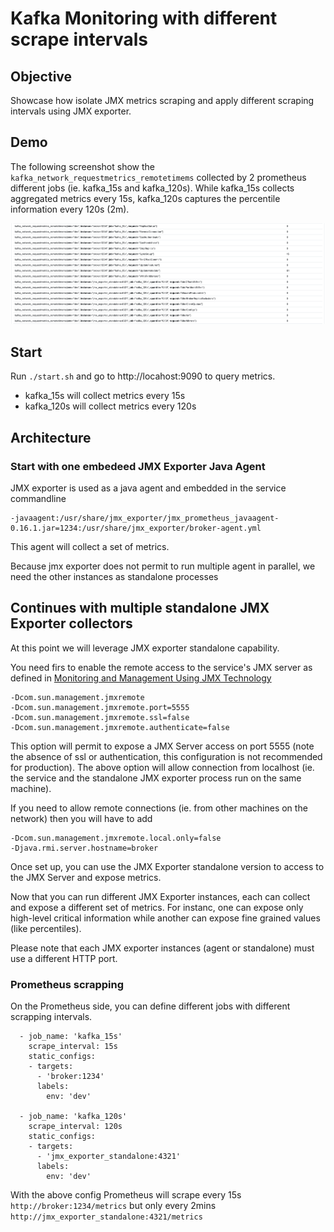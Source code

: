 # Kafka Monitoring with different scrape intervals

## Objective

Showcase how isolate JMX metrics scraping and apply different scraping intervals using JMX exporter.

## Demo
The following screenshot show the `kafka_network_requestmetrics_remotetimems` collected by 2 prometheus different jobs (ie. kafka_15s and kafka_120s).
While kafka_15s collects aggregated metrics every 15s, kafka_120s captures the percentile information every 120s (2m).

![Demo Image](./images/demo.png)

## Start
Run `./start.sh` and go to http://locahost:9090 to query metrics.

* kafka_15s will collect metrics every 15s
* kafka_120s will collect metrics every 120s

## Architecture

### Start with one embedeed JMX Exporter Java Agent

JMX exporter is used as a java agent and embedded in the service commandline
```
-javaagent:/usr/share/jmx_exporter/jmx_prometheus_javaagent-0.16.1.jar=1234:/usr/share/jmx_exporter/broker-agent.yml
```

This agent will collect a set of metrics.

Because jmx exporter does not permit to run multiple agent in parallel, we need the other instances as standalone processes

## Continues with multiple standalone JMX Exporter collectors

At this point we will leverage JMX exporter standalone capability.

You need firs to enable the remote access to the service's JMX server as defined in [Monitoring and Management Using JMX Technology](https://docs.oracle.com/javase/7/docs/technotes/guides/management/agent.html)
```
-Dcom.sun.management.jmxremote        
-Dcom.sun.management.jmxremote.port=5555
-Dcom.sun.management.jmxremote.ssl=false
-Dcom.sun.management.jmxremote.authenticate=false
```
This option will permit to expose a JMX Server access on port 5555 (note the absence of ssl or authentication, this configuration is not recommended for production).
The above option will allow connection from localhost (ie. the service and the standalone JMX exporter process run on the same machine).

If you need to allow  remote connections (ie. from other machines on the network) then you will have to add
```
-Dcom.sun.management.jmxremote.local.only=false
-Djava.rmi.server.hostname=broker
```

Once set up, you can use the JMX Exporter standalone version to access to the JMX Server and expose metrics.

Now that you can run different JMX Exporter instances, each can collect and expose a different set of metrics.
For instanc, one can expose only high-level critical information while another can expose fine grained values (like percentiles).

Please note that each JMX exporter instances (agent or standalone) must use a different HTTP port.

### Prometheus scrapping

On the Prometheus side, you can define different jobs with different scrapping intervals.
```
  - job_name: 'kafka_15s'
    scrape_interval: 15s
    static_configs:
    - targets:
      - 'broker:1234'
      labels:
        env: 'dev'

  - job_name: 'kafka_120s'
    scrape_interval: 120s
    static_configs:
    - targets:
      - 'jmx_exporter_standalone:4321'
      labels:
        env: 'dev'
```

With the above config Prometheus will scrape every 15s `http://broker:1234/metrics` but only every 2mins `http://jmx_exporter_standalone:4321/metrics`